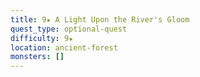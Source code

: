 ```yaml
---
title: 9★ A Light Upon the River's Gloom
quest_type: optional-quest
difficulty: 9★
location: ancient-forest
monsters: []
---
```

